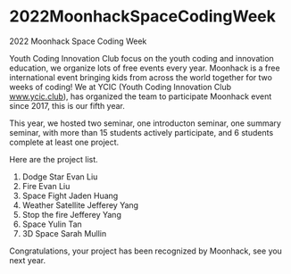# 2022MoonhackSpaceCodingWeek
2022 Moonhack Space Coding Week

Youth Coding Innovation Club focus on the youth coding and innovation education, we organize lots of free events every year.
Moonhack is a free international event bringing kids from across the world together for two weeks of coding!
We at YCIC (Youth Coding Innovation Club www.ycic.club), has organized the team to participate Moonhack event since 2017, this is our fifth year.

This year, we hosted two seminar, one introducton seminar, one summary seminar, with more than 15 students actively participate, and 6 students complete at least one project.

Here are the project list.

1. Dodge Star           Evan Liu
2. Fire                 Evan Liu
3. Space Fight          Jaden Huang
4. Weather Satellite    Jefferey Yang
5. Stop the fire        Jefferey Yang
6. Space                Yulin Tan
7. 3D Space             Sarah Mullin

Congratulations, your project has been recognized by Moonhack, see you next year.
